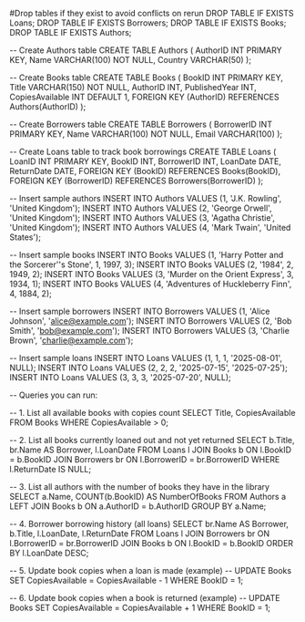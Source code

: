 #Drop tables if they exist to avoid conflicts on rerun
DROP TABLE IF EXISTS Loans;
DROP TABLE IF EXISTS Borrowers;
DROP TABLE IF EXISTS Books;
DROP TABLE IF EXISTS Authors;

-- Create Authors table
CREATE TABLE Authors (
    AuthorID INT PRIMARY KEY,
    Name VARCHAR(100) NOT NULL,
    Country VARCHAR(50)
);

-- Create Books table
CREATE TABLE Books (
    BookID INT PRIMARY KEY,
    Title VARCHAR(150) NOT NULL,
    AuthorID INT,
    PublishedYear INT,
    CopiesAvailable INT DEFAULT 1,
    FOREIGN KEY (AuthorID) REFERENCES Authors(AuthorID)
);

-- Create Borrowers table
CREATE TABLE Borrowers (
    BorrowerID INT PRIMARY KEY,
    Name VARCHAR(100) NOT NULL,
    Email VARCHAR(100)
);

-- Create Loans table to track book borrowings
CREATE TABLE Loans (
    LoanID INT PRIMARY KEY,
    BookID INT,
    BorrowerID INT,
    LoanDate DATE,
    ReturnDate DATE,
    FOREIGN KEY (BookID) REFERENCES Books(BookID),
    FOREIGN KEY (BorrowerID) REFERENCES Borrowers(BorrowerID)
);

-- Insert sample authors
INSERT INTO Authors VALUES (1, 'J.K. Rowling', 'United Kingdom');
INSERT INTO Authors VALUES (2, 'George Orwell', 'United Kingdom');
INSERT INTO Authors VALUES (3, 'Agatha Christie', 'United Kingdom');
INSERT INTO Authors VALUES (4, 'Mark Twain', 'United States');

-- Insert sample books
INSERT INTO Books VALUES (1, 'Harry Potter and the Sorcerer''s Stone', 1, 1997, 3);
INSERT INTO Books VALUES (2, '1984', 2, 1949, 2);
INSERT INTO Books VALUES (3, 'Murder on the Orient Express', 3, 1934, 1);
INSERT INTO Books VALUES (4, 'Adventures of Huckleberry Finn', 4, 1884, 2);

-- Insert sample borrowers
INSERT INTO Borrowers VALUES (1, 'Alice Johnson', 'alice@example.com');
INSERT INTO Borrowers VALUES (2, 'Bob Smith', 'bob@example.com');
INSERT INTO Borrowers VALUES (3, 'Charlie Brown', 'charlie@example.com');

-- Insert sample loans
INSERT INTO Loans VALUES (1, 1, 1, '2025-08-01', NULL);
INSERT INTO Loans VALUES (2, 2, 2, '2025-07-15', '2025-07-25');
INSERT INTO Loans VALUES (3, 3, 3, '2025-07-20', NULL);

-- Queries you can run:

-- 1. List all available books with copies count
SELECT Title, CopiesAvailable FROM Books WHERE CopiesAvailable > 0;

-- 2. List all books currently loaned out and not yet returned
SELECT b.Title, br.Name AS Borrower, l.LoanDate
FROM Loans l
JOIN Books b ON l.BookID = b.BookID
JOIN Borrowers br ON l.BorrowerID = br.BorrowerID
WHERE l.ReturnDate IS NULL;

-- 3. List all authors with the number of books they have in the library
SELECT a.Name, COUNT(b.BookID) AS NumberOfBooks
FROM Authors a
LEFT JOIN Books b ON a.AuthorID = b.AuthorID
GROUP BY a.Name;

-- 4. Borrower borrowing history (all loans)
SELECT br.Name AS Borrower, b.Title, l.LoanDate, l.ReturnDate
FROM Loans l
JOIN Borrowers br ON l.BorrowerID = br.BorrowerID
JOIN Books b ON l.BookID = b.BookID
ORDER BY l.LoanDate DESC;

-- 5. Update book copies when a loan is made (example)
-- UPDATE Books SET CopiesAvailable = CopiesAvailable - 1 WHERE BookID = 1;

-- 6. Update book copies when a book is returned (example)
-- UPDATE Books SET CopiesAvailable = CopiesAvailable + 1 WHERE BookID = 1;

